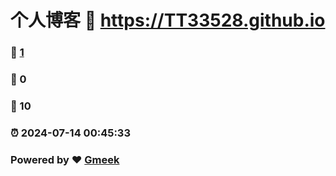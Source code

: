 # 个人博客 :link: https://TT33528.github.io 
### :page_facing_up: [1](https://TT33528.github.io/tag.html) 
### :speech_balloon: 0 
### :hibiscus: 10 
### :alarm_clock: 2024-07-14 00:45:33 
### Powered by :heart: [Gmeek](https://github.com/Meekdai/Gmeek)
